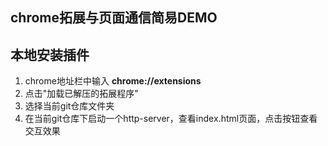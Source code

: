 ## chrome拓展与页面通信简易DEMO

## 本地安装插件
1. chrome地址栏中输入 **chrome://extensions**
2. 点击"加载已解压的拓展程序"
3. 选择当前git仓库文件夹
4. 在当前git仓库下启动一个http-server，查看index.html页面，点击按钮查看交互效果
